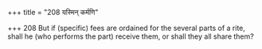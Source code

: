 +++
title = "208 यस्मिन् कर्मणि"

+++
208	But if (specific) fees are ordained for the several parts of a rite, shall he (who performs the part) receive them, or shall they all share them?